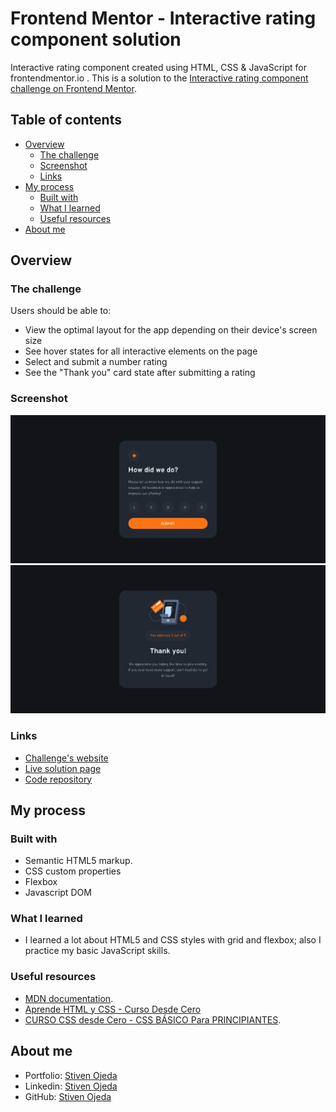 # Frontend Mentor - Interactive rating component solution
Interactive rating component created using HTML, CSS &amp; JavaScript for frontendmentor.io .
This is a solution to the [Interactive rating component challenge on Frontend Mentor](https://www.frontendmentor.io/challenges/interactive-rating-component-koxpeBUmI).

## Table of contents
- [Overview](#overview)
  - [The challenge](#the-challenge)
  - [Screenshot](#screenshot)
  - [Links](#links)
- [My process](#my-process)
  - [Built with](#built-with)
  - [What I learned](#what-i-learned)
  - [Useful resources](#useful-resources)
- [About me](#about-me)


## Overview

### The challenge
Users should be able to:
- View the optimal layout for the app depending on their device's screen size
- See hover states for all interactive elements on the page
- Select and submit a number rating
- See the "Thank you" card state after submitting a rating

### Screenshot
![](./screenshot-1.png)
![](./screenshot-2.png)

### Links
- [Challenge's website](https://www.frontendmentor.io/challenges/interactive-rating-component-koxpeBUmI)
- [Live solution page](https://stibojeda.github.io/interactive-rating-component/)
- [Code repository](https://github.com/stibojeda/interactive-rating-component)


## My process 

### Built with 
- Semantic HTML5 markup.
- CSS custom properties
- Flexbox
- Javascript DOM

### What I learned
- I learned a lot about HTML5 and CSS styles with grid and flexbox; also I practice my basic JavaScript skills.

### Useful resources
- [MDN documentation](https://developer.mozilla.org/en-US/docs/Web/javascript).
- [Aprende HTML y CSS - Curso Desde Cero](https://www.youtube.com/watch?v=XqFR2lqBYPs)
- [CURSO CSS desde Cero - CSS BÁSICO Para PRINCIPIANTES](https://www.youtube.com/watch?v=N8V5JhasaSE).

## About me
- Portfolio: [Stiven Ojeda](https://stibojeda.github.io)
- Linkedin: [Stiven Ojeda](https://www.linkedin.com/in/stiven-ojeda-090a3924a)
- GitHub: [Stiven Ojeda](https://github.com/stibojeda)
